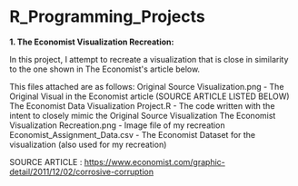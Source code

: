 # R_Programming_Projects

**1. The Economist Visualization Recreation:**

In this project, I attempt to recreate a visualization that is close in similarity to the one shown in The Economist's article below.

This files attached are as follows:
Original Source Visualization.png - The Original Visual in the Economist article (SOURCE ARTICLE LISTED BELOW)
The Economist Data Visualization Project.R - The code written with the intent to closely mimic the Original Source Visualization
The Economist Visualization Recreation.png - Image file of my recreation
Economist_Assignment_Data.csv - The Economist Dataset for the visualization (also used for my recreation)

SOURCE ARTICLE : https://www.economist.com/graphic-detail/2011/12/02/corrosive-corruption

